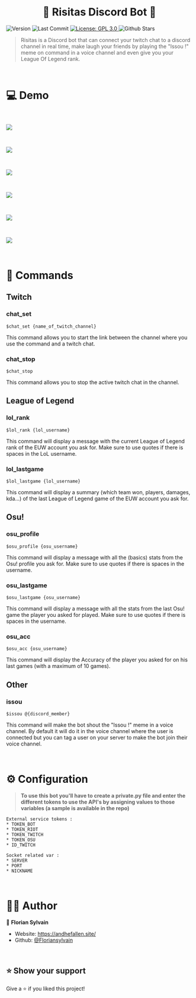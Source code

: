 <h1 align="center">🤖 Risitas Discord Bot 🤖</h1>
<p>
  <img alt="Version" src="https://img.shields.io/badge/version-1.7-blue.svg?cacheSeconds=2592000" />
  <img alt="Last Commit" src="https://img.shields.io/github/last-commit/Floriansylvain/Risitas_BOT">
  <a href="#" target="_blank">
    <img alt="License: GPL 3.0" src="https://img.shields.io/badge/License-GPL%203.0-yellow" />
  </a>
  <img alt="Github Stars" src="https://img.shields.io/github/stars/Floriansylvain/Risitas_BOT?style=social">
</p>

>Risitas is a Discord bot that can connect your twitch chat to a discord channel in real time, make laugh your friends by playing the "Issou !" meme on command in a voice channel and even give you your League Of Legend rank.

<br>

# 💻 Demo

<br>

![](assets/chat.gif)

<br>

![](assets/lol_rank.png)

<br>

![](assets/lol_lastgame.png)

<br>

![](assets/osu_profile.png)

<br>

![](assets/osu_lastgame.png)

<br>

![](assets/osu_acc.png)

<br>

# 📢 Commands

## Twitch

### **chat_set**
```
$chat_set {name_of_twitch_channel}
```
This command allows you to start the link between the channel where you use the command and a twitch chat.


### **chat_stop**
```
$chat_stop
```
This command allows you to stop the active twitch chat in the channel.


## League of Legend


### **lol_rank**
```
$lol_rank {lol_username}
```
This command will display a message with the current League of Legend rank of the EUW account you ask for. Make sure to use quotes if there is spaces in the LoL username.


### **lol_lastgame**
```
$lol_lastgame {lol_username}
```
This command will display a summary (which team won, players, damages, kda...) of the last League of Legend game of the EUW account you ask for.


## Osu!


### **osu_profile**
```
$osu_profile {osu_username}
```
This command will display a message with all the (basics) stats from the Osu! profile you ask for. Make sure to use quotes if there is spaces in the username.


### **osu_lastgame**
```
$osu_lastgame {osu_username}
```
This command will display a message with all the stats from the last Osu! game the player you asked for played. Make sure to use quotes if there is spaces in the username.


### **osu_acc**
```
$osu_acc {osu_username}
```
This command will display the Accuracy of the player you asked for on his last games (with a maximum of 10 games). 


## Other


### **issou**
```
$issou @{discord_member}
```
This command will make the bot shout the "Issou !" meme in a voice channel. By default it will do it in the voice channel where the user is connected but you can tag a user on your server to make the bot join their voice channel.

<br>

# ⚙ Configuration

>**To use this bot you'll have to create a private.py file and enter the different tokens to use the API's by assigning values to those variables (a sample is available in the repo)**
```
External service tokens :
* TOKEN_BOT
* TOKEN_RIOT
* TOKEN_TWITCH
* TOKEN_OSU
* ID_TWITCH

Socket related var :
* SERVER
* PORT
* NICKNAME
```

<br>

# 👨‍💻 Author

👤 **Florian Sylvain**

* Website: https://andhefallen.site/
* Github: [@Floriansylvain](https://github.com/Floriansylvain)

<br>

## ⭐️ Show your support

Give a ⭐️ if you liked this project!
